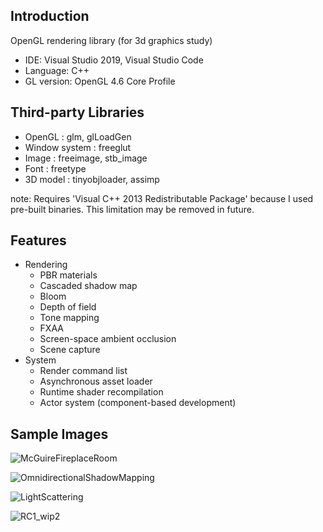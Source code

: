 
## Introduction
OpenGL rendering library (for 3d graphics study)

* IDE: Visual Studio 2019, Visual Studio Code
* Language: C++
* GL version: OpenGL 4.6 Core Profile

## Third-party Libraries
* OpenGL        : glm, glLoadGen
* Window system : freeglut
* Image         : freeimage, stb_image
* Font          : freetype
* 3D model      : tinyobjloader, assimp

note: Requires 'Visual C++ 2013 Redistributable Package' because I used pre-built binaries. This limitation may be removed in future.

## Features
* Rendering
  * PBR materials
  * Cascaded shadow map
  * Bloom
  * Depth of field
  * Tone mapping
  * FXAA
  * Screen-space ambient occlusion
  * Scene capture
* System
  * Render command list
  * Asynchronous asset loader
  * Runtime shader recompilation
  * Actor system (component-based development)

## Sample Images

![McGuireFireplaceRoom](https://user-images.githubusercontent.com/11644393/73363954-02360b00-42ed-11ea-8f2b-3184ff567848.jpg)

![OmnidirectionalShadowMapping](https://cloud.githubusercontent.com/assets/11644393/15381530/30adbcc2-1dbb-11e6-9286-13c0f82e6f92.jpg)

![LightScattering](https://user-images.githubusercontent.com/11644393/71560025-ecdc7f80-2aa7-11ea-900f-f7a76fda0843.jpg)

![RC1_wip2](https://user-images.githubusercontent.com/11644393/98628358-c212b700-2359-11eb-9465-71a1791e15c8.jpg)

